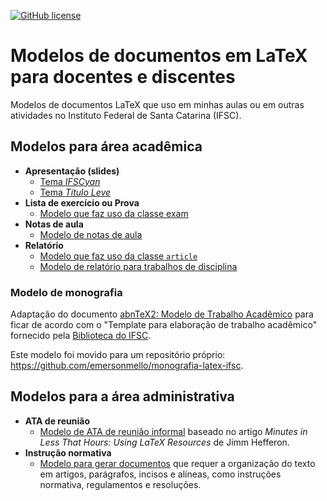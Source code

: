 [![GitHub license](https://img.shields.io/badge/license-CC0-blue.svg)](https://raw.githubusercontent.com/emersonmello/modelos-latex/master/LICENSE)

# Modelos de documentos em LaTeX para docentes e discentes

Modelos de documentos LaTeX que uso em minhas aulas ou em outras atividades no Instituto Federal de Santa Catarina (IFSC).

## Modelos para área acadêmica

- **Apresentação (slides)**
    - [Tema *IFSCyan*](apresentacao/ifscyan)
    - [Tema *Título Leve*](apresentacao/titulo-leve)
- **Lista de exercício ou Prova**
  - [Modelo que faz uso da classe exam](lista-ou-prova/exam)
- **Notas de aula**
  - [Modelo de notas de aula](nota-de-aula)
- **Relatório**
  - [Modelo que faz uso da classe `article`](relatorio/article)
  - [Modelo de relatório para trabalhos de disciplina](relatorio/homework)

### Modelo de monografia

Adaptação do documento [abnTeX2: Modelo de Trabalho Acadêmico](https://www.ctan.org/pkg/abntex2) para ficar de acordo com o "Template para elaboração de trabalho acadêmico" fornecido pela [Biblioteca do IFSC](https://www.ifsc.edu.br/documentos-uteis).

Este modelo foi movido para um repositório próprio: https://github.com/emersonmello/monografia-latex-ifsc.

## Modelos para a área administrativa

- **ATA de reunião**
  - [Modelo de ATA de reunião informal](ata-reunioes) baseado no artigo *Minutes in Less That Hours: Using LaTeX Resources* de Jimm Hefferon.
- **Instrução normativa**
    - [Modelo para gerar documentos](instrucao-normativa) que requer a organização do texto em artigos, parágrafos, incisos e alíneas, como  instruções normativa, regulamentos e resoluções.
